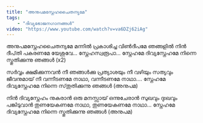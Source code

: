 ```yaml
---
title: "അനുപമസ്നേഹചൈതന്യമേ"
tags:
    - "ദിവ്യഭോജനഗാനങ്ങൾ"
video: "https://www.youtube.com/watch?v=va6DZj62iAg"
---
```


അനുപമസ്നേഹചൈതന്യമേ
മന്നിൽ പ്രകാശിച്ച വിൺദീപമേ
ഞങ്ങളിൽ നിൻ ദീപ്‌തി പകരണമേ
യേശുവേ... സ്നേഹസ്വരൂപാ...
സ്നേഹമേ ദിവ്യസ്നേഹമേ നിന്നെ സ്തു‌തിക്കുന്നു ഞങ്ങൾ (x2)

സർവ്വം ക്ഷമിക്കുന്നവൻ നീ
ഞങ്ങൾക്കു പ്രത്യാശയും നീ
വഴിയും സത്യവും ജീവനുമായ് നീ
വന്നീടണമേ നാഥാ, വന്നീടണമേ നാഥാ....
സ്നേഹമേ ദിവ്യസ്നേഹമേ നിന്നെ സ്‌തുതിക്കുന്നു ഞങ്ങൾ (അനുപമ)

നിൻ ദിവ്യസ്നേഹം നുകരാൻ
ഒരു മനസ്സായ് ഒന്നുചേരാൻ
സുഖവും ദുഃഖവും പങ്കിടുവാൻ
തുണയേകണമേ നാഥാ, തുണയേകണമേ നാഥാ...
സ്നേഹമേ ദിവ്യസ്നേഹമേ നിന്നെ സ്തുതിക്കുന്നു ഞങ്ങൾ (അനുപമ)
